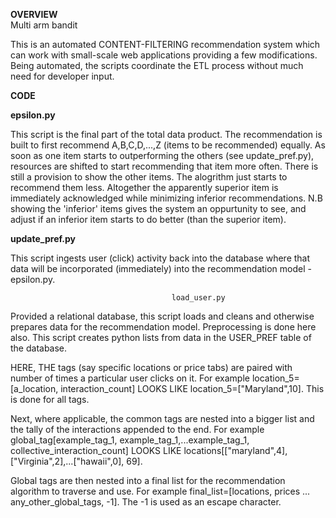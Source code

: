 **OVERVIEW**  
Multi arm bandit

This is an automated CONTENT-FILTERING recommendation system which can work with small-scale web applications providing a few modifications. Being automated, the scripts coordinate the ETL process without much need for developer input.


**CODE**

**epsilon.py**

This script is the final part of the total data product. The recommendation is built to first recommend  A,B,C,D,...,Z (items to be recommended) equally. As soon as one item starts to outperforming the others (see update_pref.py), resources are shifted to start recommending that item more often. There is still a provision to show the other items. The alogrithm just starts to recommend them less. Altogether the apparently superior item is immediately acknowledged while minimizing inferior recommendations. 
N.B showing the 'inferior' items gives the system an oppurtunity to see, and adjust if an inferior item starts to do better (than the superior item).  


**update_pref.py**

This script ingests user (click) activity back into the database where that data will be incorporated (immediately) into the recommendation model - epsilon.py.


                                        load_user.py
Provided a relational database, this script loads and cleans and otherwise prepares data for the recommendation model. Preprocessing is done here also. 
This script creates python lists from data in the USER_PREF table of the database. 

HERE, THE tags (say specific locations or price tabs) are paired with number of times a particular user clicks on it. 
For example location_5=[a_location, interaction_count] LOOKS LIKE location_5=["Maryland",10]. 
This is done for all tags. 

Next, where applicable, the common tags are nested into a bigger list and the tally of the interactions appended to the end. 
For example global_tag[example_tag_1, example_tag_1,...example_tag_1, collective_interaction_count] LOOKS LIKE locations[["maryland",4],["Virginia",2],...["hawaii",0], 69].

Global tags are then nested into a final list for the recommendation algorithm to traverse and use.
For example final_list=[locations, prices ... any_other_global_tags, -1].
The -1 is used as an escape character. 
